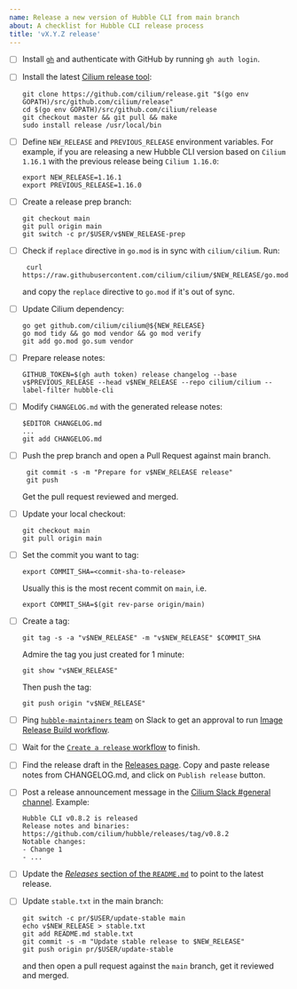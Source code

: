 ```yaml
---
name: Release a new version of Hubble CLI from main branch
about: A checklist for Hubble CLI release process
title: 'vX.Y.Z release'
---
```


- [ ] Install [`gh`](https://cli.github.com/) and authenticate with GitHub by running `gh auth login`.
- [ ] Install the latest [Cilium release tool]:

      git clone https://github.com/cilium/release.git "$(go env GOPATH)/src/github.com/cilium/release"
      cd $(go env GOPATH)/src/github.com/cilium/release
      git checkout master && git pull && make
      sudo install release /usr/local/bin

- [ ] Define `NEW_RELEASE` and `PREVIOUS_RELEASE` environment variables. For
      example, if you are releasing a new Hubble CLI version based on
      `Cilium 1.16.1` with the previous release being `Cilium 1.16.0`:

      export NEW_RELEASE=1.16.1
      export PREVIOUS_RELEASE=1.16.0

- [ ] Create a release prep branch:

      git checkout main
      git pull origin main
      git switch -c pr/$USER/v$NEW_RELEASE-prep
 
- [ ] Check if `replace` directive in `go.mod` is in sync with `cilium/cilium`. Run:

       curl https://raw.githubusercontent.com/cilium/cilium/$NEW_RELEASE/go.mod

     and copy the `replace` directive to `go.mod` if it's out of sync.

- [ ] Update Cilium dependency:

      go get github.com/cilium/cilium@${NEW_RELEASE}
      go mod tidy && go mod vendor && go mod verify
      git add go.mod go.sum vendor

- [ ] Prepare release notes:

      GITHUB_TOKEN=$(gh auth token) release changelog --base v$PREVIOUS_RELEASE --head v$NEW_RELEASE --repo cilium/cilium --label-filter hubble-cli

- [ ] Modify `CHANGELOG.md` with the generated release notes:

      $EDITOR CHANGELOG.md
      ...
      git add CHANGELOG.md

- [ ] Push the prep branch and open a Pull Request against main branch.
 
       git commit -s -m "Prepare for v$NEW_RELEASE release"
       git push

     Get the pull request reviewed and merged.
 
- [ ] Update your local checkout:

      git checkout main
      git pull origin main

- [ ] Set the commit you want to tag:

      export COMMIT_SHA=<commit-sha-to-release>

     Usually this is the most recent commit on `main`, i.e.

      export COMMIT_SHA=$(git rev-parse origin/main)

- [ ] Create a tag:

      git tag -s -a "v$NEW_RELEASE" -m "v$NEW_RELEASE" $COMMIT_SHA

     Admire the tag you just created for 1 minute:
 
      git show "v$NEW_RELEASE"

     Then push the tag:

      git push origin "v$NEW_RELEASE"

- [ ] Ping [`hubble-maintainers` team] on Slack to get an approval to run
      [Image Release Build workflow].
- [ ] Wait for the [`Create a release` workflow] to finish.
- [ ] Find the release draft in the [Releases page]. Copy and paste release notes from
      CHANGELOG.md, and click on `Publish release` button.
- [ ] Post a release announcement message in the [Cilium Slack #general channel]. Example:
 
      Hubble CLI v0.8.2 is released ￼
      Release notes and binaries: https://github.com/cilium/hubble/releases/tag/v0.8.2
      Notable changes:
      - Change 1
      - ...

- [ ] Update the [*Releases* section of the `README.md`] to point to the latest
      release.
- [ ] Update `stable.txt` in the main branch:

      git switch -c pr/$USER/update-stable main
      echo v$NEW_RELEASE > stable.txt
      git add README.md stable.txt
      git commit -s -m "Update stable release to $NEW_RELEASE"
      git push origin pr/$USER/update-stable

     and then open a pull request against the `main` branch, get it reviewed and merged.

[Cilium release tool]: https://github.com/cilium/release
[Image Release Build workflow]: https://github.com/cilium/hubble/actions/workflows/build-images-release.yaml
[`hubble-maintainers` team]: https://github.com/orgs/cilium/teams/hubble-maintainers
[Releases page]: https://github.com/cilium/hubble/releases
[Cilium Slack #general channel]: https://cilium.slack.com/archives/C1MATJ5U5
[*Releases* section of the `README.md`]: https://github.com/cilium/hubble/blob/main/README.md#releases
[`Create a release` workflow]: https://github.com/cilium/hubble/actions/workflows/release.yml
